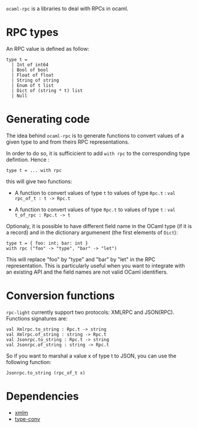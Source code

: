 `ocaml-rpc` is a libraries to deal with RPCs in ocaml.

# RPC types

An RPC value is defined as follow:

    type t =
      | Int of int64
      | Bool of bool
      | Float of float
      | String of string
      | Enum of t list
      | Dict of (string * t) list
      | Null


# Generating code

The idea behind `ocaml-rpc` is to generate functions to convert values of a
given type to and from theirs RPC representations.

In order to do so, it is sufficicient to add `with rpc` to the
corresponding type defintion. Hence :

    type t = ... with rpc

this will give two functions:

* A function to convert values of type `t` to values of type `Rpc.t` :
  `val rpc_of_t : t -> Rpc.t`

* A function to convert values of type `Rpc.t` to values of type `t` :
  `val t_of_rpc : Rpc.t -> t`

Optionaly, it is possible to have different field name in the OCaml
type (if it is a record) and in the dictionary argumenent (the first
elements of `Dict`):

    type t = { foo: int; bar: int }
    with rpc ("foo" -> "type", "bar" -> "let")

This will replace "foo" by "type" and "bar" by "let" in the RPC 
representation. This is particularly useful when you want to integrate
with an existing API and the field names are not valid OCaml identifiers.

# Conversion functions

`rpc-light` currently support two protocols: XMLRPC and JSON(RPC). Functions signatures are:

    val Xmlrpc.to_string : Rpc.t -> string
    val Xmlrpc.of_string : string -> Rpc.t
    val Jsonrpc.to_string : Rpc.t -> string
    val Jsonrpc.of_string : string -> Rpc.t

So if you want to marshal a value x of type t to JSON, you can use the following function:

    Jsonrpc.to_string (rpc_of_t x)

# Dependencies

* [xmlm](http://erratique.ch/software/xmlm)
* [type-conv](http://hg.ocaml.info/release/type-conv)